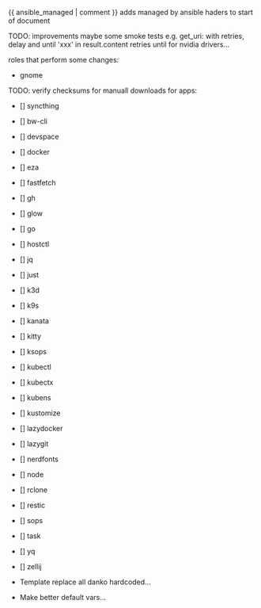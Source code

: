 {{ ansible_managed | comment }} adds managed by ansible haders to start of document

TODO: improvements
maybe some smoke tests
e.g. get_uri: with retries, delay and until 'xxx' in result.content
retries until for nvidia drivers...

roles that perform some changes:

- gnome

TODO: verify checksums for manuall downloads for apps:

- [] syncthing
- [] bw-cli
- [] devspace
- [] docker
- [] eza
- [] fastfetch
- [] gh
- [] glow
- [] go
- [] hostctl
- [] jq
- [] just
- [] k3d
- [] k9s
- [] kanata
- [] kitty
- [] ksops
- [] kubectl
- [] kubectx
- [] kubens
- [] kustomize
- [] lazydocker
- [] lazygit
- [] nerdfonts
- [] node
- [] rclone
- [] restic
- [] sops
- [] task
- [] yq
- [] zellij

- Template replace all danko hardcoded...
- Make better default vars...

